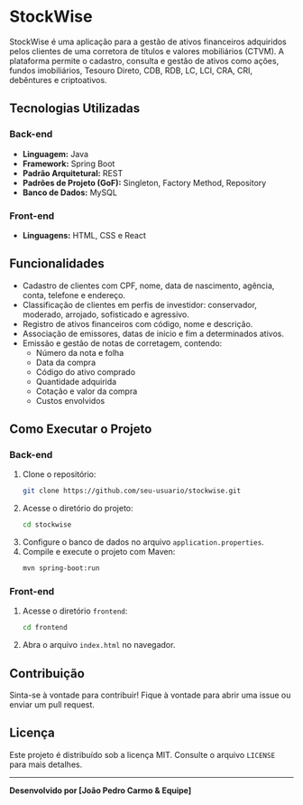# StockWise

StockWise é uma aplicação para a gestão de ativos financeiros adquiridos pelos clientes de uma corretora de títulos e valores mobiliários (CTVM). A plataforma permite o cadastro, consulta e gestão de ativos como ações, fundos imobiliários, Tesouro Direto, CDB, RDB, LC, LCI, CRA, CRI, debêntures e criptoativos.

## Tecnologias Utilizadas

### Back-end
- **Linguagem:** Java
- **Framework:** Spring Boot
- **Padrão Arquitetural:** REST
- **Padrões de Projeto (GoF):** Singleton, Factory Method, Repository
- **Banco de Dados:**  MySQL

### Front-end
- **Linguagens:** HTML, CSS e React

## Funcionalidades
- Cadastro de clientes com CPF, nome, data de nascimento, agência, conta, telefone e endereço.
- Classificação de clientes em perfis de investidor: conservador, moderado, arrojado, sofisticado e agressivo.
- Registro de ativos financeiros com código, nome e descrição.
- Associação de emissores, datas de início e fim a determinados ativos.
- Emissão e gestão de notas de corretagem, contendo:
  - Número da nota e folha
  - Data da compra
  - Código do ativo comprado
  - Quantidade adquirida
  - Cotação e valor da compra
  - Custos envolvidos

## Como Executar o Projeto

### Back-end
1. Clone o repositório:
   ```sh
   git clone https://github.com/seu-usuario/stockwise.git
   ```
2. Acesse o diretório do projeto:
   ```sh
   cd stockwise
   ```
3. Configure o banco de dados no arquivo `application.properties`.
4. Compile e execute o projeto com Maven:
   ```sh
   mvn spring-boot:run
   ```

### Front-end
1. Acesse o diretório `frontend`:
   ```sh
   cd frontend
   ```
2. Abra o arquivo `index.html` no navegador.

## Contribuição
Sinta-se à vontade para contribuir! Fique à vontade para abrir uma issue ou enviar um pull request.

## Licença
Este projeto é distribuído sob a licença MIT. Consulte o arquivo `LICENSE` para mais detalhes.

---
**Desenvolvido por [João Pedro Carmo & Equipe]**
